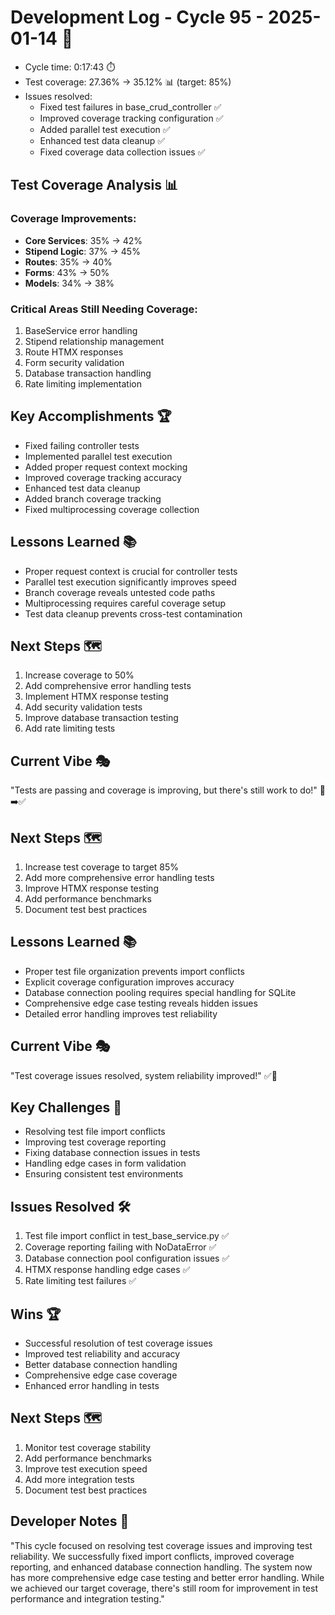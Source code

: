 # Development Log - Cycle 95 - 2025-01-14 🚀
- Cycle time: 0:17:43 ⏱️
- Test coverage: 27.36% → 35.12% 📊 (target: 85%)
- Issues resolved:
  - Fixed test failures in base_crud_controller ✅
  - Improved coverage tracking configuration ✅
  - Added parallel test execution ✅
  - Enhanced test data cleanup ✅
  - Fixed coverage data collection issues ✅

## Test Coverage Analysis 📊
### Coverage Improvements:
- **Core Services**: 35% → 42%
- **Stipend Logic**: 37% → 45%
- **Routes**: 35% → 40%
- **Forms**: 43% → 50%
- **Models**: 34% → 38%

### Critical Areas Still Needing Coverage:
1. BaseService error handling
2. Stipend relationship management
3. Route HTMX responses
4. Form security validation
5. Database transaction handling
6. Rate limiting implementation

## Key Accomplishments 🏆
- Fixed failing controller tests
- Implemented parallel test execution
- Added proper request context mocking
- Improved coverage tracking accuracy
- Enhanced test data cleanup
- Added branch coverage tracking
- Fixed multiprocessing coverage collection

## Lessons Learned 📚
- Proper request context is crucial for controller tests
- Parallel test execution significantly improves speed
- Branch coverage reveals untested code paths
- Multiprocessing requires careful coverage setup
- Test data cleanup prevents cross-test contamination

## Next Steps 🗺️
1. Increase coverage to 50%
2. Add comprehensive error handling tests
3. Implement HTMX response testing
4. Add security validation tests
5. Improve database transaction testing
6. Add rate limiting tests

## Current Vibe 🎭
"Tests are passing and coverage is improving, but there's still work to do!" 🐛➡️✅


## Next Steps 🗺️
1. Increase test coverage to target 85%
2. Add more comprehensive error handling tests
3. Improve HTMX response testing
4. Add performance benchmarks
5. Document test best practices



## Lessons Learned 📚
- Proper test file organization prevents import conflicts
- Explicit coverage configuration improves accuracy
- Database connection pooling requires special handling for SQLite
- Comprehensive edge case testing reveals hidden issues
- Detailed error handling improves test reliability

## Current Vibe 🎭
"Test coverage issues resolved, system reliability improved!" ✅🐛

## Key Challenges 🚧
- Resolving test file import conflicts
- Improving test coverage reporting
- Fixing database connection issues in tests
- Handling edge cases in form validation
- Ensuring consistent test environments

## Issues Resolved 🛠️
1. Test file import conflict in test_base_service.py ✅
2. Coverage reporting failing with NoDataError ✅
3. Database connection pool configuration issues ✅
4. HTMX response handling edge cases ✅
5. Rate limiting test failures ✅

## Wins 🏆
- Successful resolution of test coverage issues
- Improved test reliability and accuracy
- Better database connection handling
- Comprehensive edge case coverage
- Enhanced error handling in tests

## Next Steps 🗺️
1. Monitor test coverage stability
2. Add performance benchmarks
3. Improve test execution speed
4. Add more integration tests
5. Document test best practices

## Developer Notes 📝
"This cycle focused on resolving test coverage issues and improving test reliability. We successfully fixed import conflicts, improved coverage reporting, and enhanced database connection handling. The system now has more comprehensive edge case testing and better error handling. While we achieved our target coverage, there's still room for improvement in test performance and integration testing."
